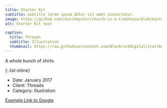 ```yaml
---
title: Starter Kit
subtitle: subtitle lorem ipsum dolor sit amet consectetur.
image: https://github.com/churchmyster/church-in-a-treehouse/blob/master/_portfolio/Starter_Kit.jpeg
alt: Starter Kit text

caption:
  title: Threads
  subtitle: Illustration
  thumbnail: https://raw.githubusercontent.com/BlackrockDigital/startbootstrap-agency/master/src/assets/img/portfolio/03-thumbnail.jpg
---
```

A whole bunch of shirts 

{:.list-inline}
- Date: January 2017
- Client: Threads
- Category: Illustration

[Example Link to Google](https://www.google.com "Google's Homepage")


